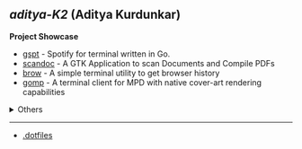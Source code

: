 ## *aditya-K2* (Aditya Kurdunkar)

**Project Showcase**

- [gspt](https://github.com/aditya-K2/gspt) - Spotify for terminal written in Go.
- [scandoc](https://github.com/aditya-K2/scandoc) - A GTK Application to scan Documents and Compile PDFs
- [brow](https://github.com/aditya-K2/brow) - A simple terminal utility to get browser history
- [gomp](https://github.com/aditya-K2/gomp) - A terminal client for MPD with native cover-art rendering capabilities

<details>
    <summary>
        Others
    </summary>
    <ul>
        <div>
            <li> <a href="https://github.com/aditya-K2/lastfm-bulk-scrobbler-cli">lastfm-bulk-scrobbler-cli</a></li> A simple cli utility to bulk scrobble your spotify extended history to LastFM.
        </div>
        <div>
            <li> <a href="https://github.com/aditya-K2/spellfloat">spellfloat</a></li> A Neovim plugin for spelling suggestions inspired from <a href="https://github.com/iamcco/coc-spell-checker">iamcco/coc-spell-checker</a>.
        </div>
        <div>
            <li> <a href="https://github.com/aditya-K2/parsers">parsers</a></li> Parsers for <code>json</code> <code>conf</code>
        </div>
        <div>
            <li> <a href="https://github.com/aditya-K2/termtoggle.nvim">termtoggle.nvim</a></li> A simple neovim plugin to toggle terminal window.
        </div>
    </ul>
</details>

----

- [.dotfiles](https://github.com/aditya-K2/dot)
